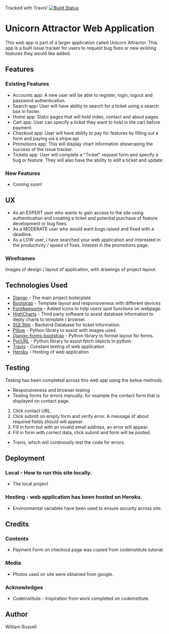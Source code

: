 Tracked with Travis! [![Build Status](https://travis-ci.org/Willgrussell/unicorn-attractor.svg?branch=master)](https://travis-ci.org/Willgrussell/unicorn-attractor)

# Unicorn Attractor Web Application
This web app is part of a larger application called Unicorn Attractor. This app is a built issue tracker for users to request bug fixes or new existing features they would like added.

## Features
### Existing Features
- Accounts app: A new user will be able to register, login, logout and password authentication.
- Search app: User will have ability to search for a ticket using a search box in footer.
- Home app: Static pages that will hold index, contact and about pages.
- Cart app: User can specify a ticket they want to hold in the cart before payment.
- Checkout app: User will have ability to pay for features by filling out a form and paying via a stripe.api
- Promotions app: This will display chart information showcasing the success of the issue tracker.
- Tickets app: User will complete a "Ticket" request form and specify a bug or feature. They will also have the ability to edit a ticket and update.

### New Features
- Coming soon!

## UX
- As an EXPERT user who wants to gain access to the site using authentication and creating a ticket and potential purchase of feature development or bug fixes.
- As a MODERATE user who would want bugs raised and fixed with a deadline.
- As a LOW user, i have searched your web application and interested in the productivity / speed of fixes. Interest in the promotions page.

### Wireframes
Images of design / layout of application, with drawings of project layout.

## Technologies Used
* [Django](https://www.djangoproject.com) - The main project boilerplate
* [Bootstrap](http://getbootstrap.com) - Template layout and responsiveness with different devices
* [FontAwesome](https://fontawesome.com/?from=io) - Added icons to help users spot functions on webpage.
* [HighCharts](https://www.highcharts.com) - Third party software to assist database information to deply charts to template / browser.
* [SQL3lite](https://www.sqlite.org/index.html) - Backend Database for ticket information.
* [Pillow](https://pillow.readthedocs.io/en/5.3.x/) - Python library to assist with images used.
* [Django-forms-bootstrap]() - Python library to format layout for forms.
* [PycURL](http://pycurl.io) - Python library to assist fetch objects in python.
* [Travis](https://travis-ci.org) - Constant testing of web application
* [Heroku](https://www.heroku.com) - Hosting of web application

## Testing
Testing has been completed across this web app using the below methods.
- Responsiveness and browser testing
- Testing forms for errors manually. for example the contact form that is displayed on contact page.
1. Click contact URL.
2. Click submit on empty form and verify error. A message of about required fields should will appear.
3. Fill in form but with an invalid email address, an error will appear.
4. Fill in form with correct data, click submit and form will be posted.
- Travis, which will continously test the code for errors.

## Deployment
### Local - How to run this site locally.
* The local project

### Hosting - web application has been hosted on **Heroku**.
* Environmental variables have been used to ensure security across site.

## Credits
### Contents
* Payment Form on checkout page was copied from codeinstitute tutorial.

### Media
* Photos used on site were obtained from google.

### Acknowledges
* Codeinstitute - Inspiration from work completed on codeinstitute.

## Author
William Russell